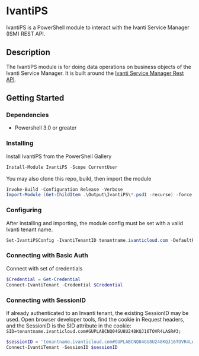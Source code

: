 # IvantiPS
IvantiPS is a PowerShell module to interact with the Ivanti Service Manager (ISM) REST API.

## Description
The IvantiPS module is for doing data operations on business objects of the Ivanti Service Manager. It is built around the [Ivanti Service Manager Rest API](https://help.ivanti.com/ht/help/en_US/ISM/2020/admin/Content/Configure/API/RestAPI-Introduction.htm).

## Getting Started

### Dependencies

* Powershell 3.0 or greater

### Installing

Install IvantiPS from the PowerShell Gallery

```powershell
Install-Module IvantiPS -Scope CurrentUser
```

You may also clone this repo, build, then import the module

```powershell
Invoke-Build -Configuration Release -Verbose
Import-Module (Get-ChildItem .\Output\IvantiPS\*.psd1 -recurse) -force -verbose
```

### Configuring

After installing and importing, the module config must be set with a valid Ivanti tenant name. 

```powershell
Set-IvantiPSConfig -IvantiTenantID tenantname.ivanticloud.com -DefaultRole SelfService -AuthType SessionID
```

### Connecting with Basic Auth
Connect with set of credentials
```powershell
$Credential = Get-Credential
Connect-IvantiTenant -Credential $Credential
```

### Connecting with SessionID
If already authenticated to an Invanti tenant, the existing SessionID may be used. Open browser developer tools, find the cookie in Request headers, and the SessionID is the SID attribute in the cookie: `SID=tenantname.ivanticloud.com#GUPLABCNQ04GU8U248KQJ16TOVR4LASR#3;`

```powershell
$sessionID = 'tenantname.ivanticloud.com#GUPLABCNQ04GU8U248KQJ16TOVR4LASR#3'
Connect-IvantiTenant -SessionID $sessionID
```
